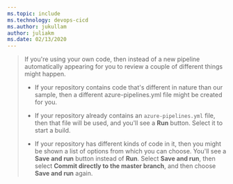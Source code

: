 ```yaml
---
ms.topic: include
ms.technology: devops-cicd
ms.author: jukullam
author: juliakm
ms.date: 02/13/2020
---
```


> If you're using your own code, then instead of a new pipeline automatically appearing for you to review a couple of different things might happen.
>
> * If your repository contains code that's different in nature than our sample, then a different azure-pipelines.yml file might be created for you.
> 
> * If your repository already contains an `azure-pipelines.yml` file, then that file will be used, and you'll see a **Run** button. Select it to start a build.
>
> * If your repository has different kinds of code in it, then you might be shown a list of options from which you can choose. You'll see a **Save and run** button instead of **Run**. Select **Save and run**, then select **Commit directly to the master branch**, and then choose **Save and run** again.